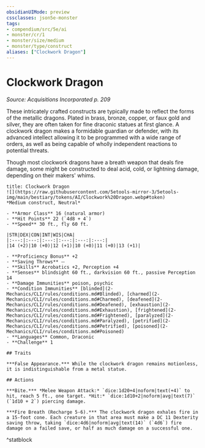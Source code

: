 ```yaml
---
obsidianUIMode: preview
cssclasses: json5e-monster
tags:
- compendium/src/5e/ai
- monster/cr/1
- monster/size/medium
- monster/type/construct
aliases: ["Clockwork Dragon"]
---
```

# Clockwork Dragon
*Source: Acquisitions Incorporated p. 209*  

These intricately crafted constructs are typically made to reflect the forms of the metallic dragons. Plated in brass, bronze, copper, or faux gold and silver, they are often taken for fine draconic statues at first glance. A clockwork dragon makes a formidable guardian or defender, with its advanced intellect allowing it to be programmed with a wide range of orders, as well as being capable of wholly independent reactions to potential threats.

Though most clockwork dragons have a breath weapon that deals fire damage, some might be constructed to deal acid, cold, or lightning damage, depending on their makers' whims.

```ad-statblock
title: Clockwork Dragon
![](https://raw.githubusercontent.com/5etools-mirror-3/5etools-img/main/bestiary/tokens/AI/Clockwork%20Dragon.webp#token)
*Medium construct, Neutral*

- **Armor Class** 16 (natural armor)
- **Hit Points** 22 (`4d8 + 4`)
- **Speed** 30 ft., fly 60 ft.

|STR|DEX|CON|INT|WIS|CHA|
|:---:|:---:|:---:|:---:|:---:|:---:|
|14 (+2)|10 (+0)|12 (+1)|10 (+0)|11 (+0)|13 (+1)|

- **Proficiency Bonus** +2
- **Saving Throws** ⏤
- **Skills** Acrobatics +2, Perception +4
- **Senses** blindsight 60 ft., darkvision 60 ft., passive Perception 14
- **Damage Immunities** poison, psychic
- **Condition Immunities** [blinded](2-Mechanics/CLI/rules/conditions.md#Blinded), [charmed](2-Mechanics/CLI/rules/conditions.md#Charmed), [deafened](2-Mechanics/CLI/rules/conditions.md#Deafened), [exhaustion](2-Mechanics/CLI/rules/conditions.md#Exhaustion), [frightened](2-Mechanics/CLI/rules/conditions.md#Frightened), [paralyzed](2-Mechanics/CLI/rules/conditions.md#Paralyzed), [petrified](2-Mechanics/CLI/rules/conditions.md#Petrified), [poisoned](2-Mechanics/CLI/rules/conditions.md#Poisoned)
- **Languages** Common, Draconic
- **Challenge** 1

## Traits

***False Appearance.*** While the clockwork dragon remains motionless, it is indistinguishable from a metal statue.

## Actions

***Bite.*** *Melee Weapon Attack:* `dice:1d20+4|noform|text(+4)` to hit, reach 5 ft., one target. *Hit:* `dice:1d10+2|noform|avg|text(7)` (`1d10 + 2`) piercing damage.

***Fire Breath (Recharge 5-6).*** The clockwork dragon exhales fire in a 15-foot cone. Each creature in that area must make a DC 11 Dexterity saving throw, taking `dice:4d6|noform|avg|text(14)` (`4d6`) fire damage on a failed save, or half as much damage on a successful one.
```
^statblock